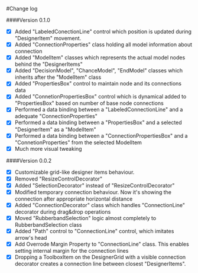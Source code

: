 #Change log


####Version 0.1.0
- [x] Added "LabeledConectionLine" control which position is updated during "DesignerItem" movement.
- [x] Added "ConnectionProperties" class holding all model information about connection
- [x] Added "ModelItem" classes which represents the actual model nodes behind the "DesignerItems"
- [x] Added "DecisionModel", "ChanceModel", "EndModel" classes which inherits after the "ModelItem" class
- [x] Added "PropertiesBox" control to maintain node and its connections data
- [x] Added "ConnetionPropertiesBox" control which is dynamical added to "PropertiesBox" based on number of base node connections
- [x] Performed a data binding between a "LabeledConnectionLine" and a adequate "ConnectionProperties"
- [x] Performed a data binding between a "PropertiesBox" and a selected "DesignerItem" as a "ModelItem"
- [x] Performed a data binding between a "ConnectionPropertiesBox" and a "ConnetionProperties" from the selected ModelItem
- [x] Much more visual tweaking

####Version 0.0.2
- [x] Customizable grid-like designer items behaviour.
- [x] Removed "ResizeControlDecorator"
- [x] Added "SelectionDecorator" instead of "ResizeControlDecorator"
- [x] Modified temporary connection behaviour. Now it's showing the connection after appropriate horizontal distance
- [x] Added "ConnectionDecorator" class which handles "ConnectionLine" decorator during drag&drop operations
- [x] Moved "RubberbandSelection" logic almost completely to RubberbandSelection class
- [x] Added "Path" control to "ConnectionLine" control, which imitates arrow's head
- [x] Add Overrode Margin Property to "ConnectionLine" class. This enables setting internal margin for the connection lines
- [x] Dropping a ToolboxItem on the DesignerGrid with a visible connection decorator creates a connection line between closest "DesignerItems".